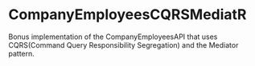 # CompanyEmployeesCQRSMediatR

Bonus implementation of the CompanyEmployeesAPI that uses CQRS(Command Query Responsibility Segregation) and the Mediator pattern.
